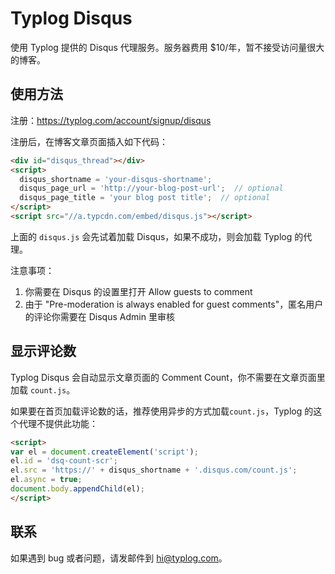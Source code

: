 # Typlog Disqus

使用 Typlog 提供的 Disqus 代理服务。服务器费用 $10/年，暂不接受访问量很大的博客。

## 使用方法

注册：<https://typlog.com/account/signup/disqus>

注册后，在博客文章页面插入如下代码：

```html
<div id="disqus_thread"></div>
<script>
  disqus_shortname = 'your-disqus-shortname';
  disqus_page_url = 'http://your-blog-post-url';  // optional
  disqus_page_title = 'your blog post title';  // optional
</script>
<script src="//a.typcdn.com/embed/disqus.js"></script>
```

上面的 `disqus.js` 会先试着加载 Disqus，如果不成功，则会加载 Typlog 的代理。

注意事项：

1. 你需要在 Disqus 的设置里打开 Allow guests to comment
2. 由于 "Pre-moderation is always enabled for guest comments"，匿名用户的评论你需要在 Disqus Admin 里审核

## 显示评论数

Typlog Disqus 会自动显示文章页面的 Comment Count，你不需要在文章页面里加载 `count.js`。

如果要在首页加载评论数的话，推荐使用异步的方式加载`count.js`，Typlog 的这个代理不提供此功能：

```html
<script>
var el = document.createElement('script');
el.id = 'dsq-count-scr';
el.src = 'https://' + disqus_shortname + '.disqus.com/count.js';
el.async = true;
document.body.appendChild(el);
</script>
```

## 联系

如果遇到 bug 或者问题，请发邮件到 <hi@typlog.com>。
